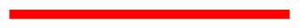 <div id="header" align="center" style="background-color: red;">
<!--  <img src="https://media.giphy.com/media/JTVt3oqSBVjALgNulz/giphy.gif" width="200" style="border-radius:50px" />-->
 <p style="color:red;">Hi, I'm Moises, a full stack software engineer.<p/>
<div/>
